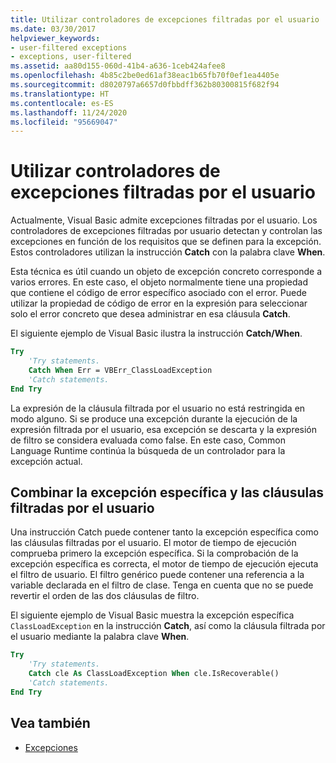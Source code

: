 ```yaml
---
title: Utilizar controladores de excepciones filtradas por el usuario
ms.date: 03/30/2017
helpviewer_keywords:
- user-filtered exceptions
- exceptions, user-filtered
ms.assetid: aa80d155-060d-41b4-a636-1ceb424afee8
ms.openlocfilehash: 4b85c2be0ed61af38eac1b65fb70f0ef1ea4405e
ms.sourcegitcommit: d8020797a6657d0fbbdff362b80300815f682f94
ms.translationtype: HT
ms.contentlocale: es-ES
ms.lasthandoff: 11/24/2020
ms.locfileid: "95669047"
---
```

# <a name="using-user-filtered-exception-handlers"></a>Utilizar controladores de excepciones filtradas por el usuario

Actualmente, Visual Basic admite excepciones filtradas por el usuario. Los controladores de excepciones filtradas por usuario detectan y controlan las excepciones en función de los requisitos que se definen para la excepción. Estos controladores utilizan la instrucción **Catch** con la palabra clave **When**.  
  
 Esta técnica es útil cuando un objeto de excepción concreto corresponde a varios errores. En este caso, el objeto normalmente tiene una propiedad que contiene el código de error específico asociado con el error. Puede utilizar la propiedad de código de error en la expresión para seleccionar solo el error concreto que desea administrar en esa cláusula **Catch**.  
  
 El siguiente ejemplo de Visual Basic ilustra la instrucción **Catch/When**.  
  
```vb
Try  
    'Try statements.  
    Catch When Err = VBErr_ClassLoadException
    'Catch statements.
End Try  
```  
  
 La expresión de la cláusula filtrada por el usuario no está restringida en modo alguno. Si se produce una excepción durante la ejecución de la expresión filtrada por el usuario, esa excepción se descarta y la expresión de filtro se considera evaluada como false. En este caso, Common Language Runtime continúa la búsqueda de un controlador para la excepción actual.  
  
## <a name="combining-the-specific-exception-and-the-user-filtered-clauses"></a>Combinar la excepción específica y las cláusulas filtradas por el usuario  

 Una instrucción Catch puede contener tanto la excepción específica como las cláusulas filtradas por el usuario. El motor de tiempo de ejecución comprueba primero la excepción específica. Si la comprobación de la excepción específica es correcta, el motor de tiempo de ejecución ejecuta el filtro de usuario. El filtro genérico puede contener una referencia a la variable declarada en el filtro de clase. Tenga en cuenta que no se puede revertir el orden de las dos cláusulas de filtro.  
  
 El siguiente ejemplo de Visual Basic muestra la excepción específica `ClassLoadException` en la instrucción **Catch**, así como la cláusula filtrada por el usuario mediante la palabra clave **When**.  
  
```vb
Try  
    'Try statements.
    Catch cle As ClassLoadException When cle.IsRecoverable()  
    'Catch statements.
End Try  
```  

## <a name="see-also"></a>Vea también

- [Excepciones](index.md)
